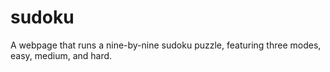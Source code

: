 # sudoku
A webpage that runs a nine-by-nine sudoku puzzle, featuring three modes, easy, medium, and hard.
